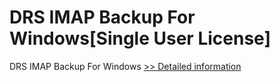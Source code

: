 # DRS IMAP Backup For Windows[Single User License]
DRS IMAP Backup For Windows
[>> Detailed information](https://secure.shareit.com/shareit/product.html?productid=301004907&affiliateid=200057808)